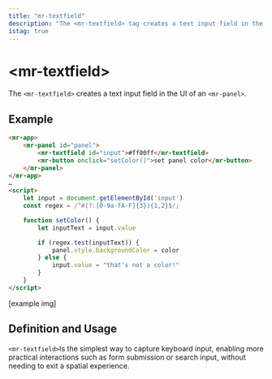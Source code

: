 ```yaml
---
title: "mr-textfield"
description: "The <mr-textfield> tag creates a text input field in the interface of an <mr-panel>."
istag: true
---
```

# &lt;mr-textfield&gt;

The `<mr-textfield>` creates a text input field in the UI of an `<mr-panel>`.

## Example

```html
<mr-app>
    <mr-panel id="panel">
        <mr-textfield id="input">#ff00ff</mr-textfield>
        <mr-button onclick="setColor()">set panel color</mr-button>
    </mr-panel>
</mr-app>
…
<script>
    let input = document.getElementById('input')
    const regex = /^#(?:[0-9a-fA-F]{3}){1,2}$/;

    function setColor() {
        let inputText = input.value

        if (regex.test(inputText)) {
            panel.style.backgroundColor = color 
        } else {
            input.value = "that's not a color!"
        }
    }
</script>
```

\[example img\]

## Definition and Usage

`<mr-textfield>`Is the simplest way to capture keyboard input, enabling more practical interactions such as form submission or search input, without needing to exit a spatial experience.
